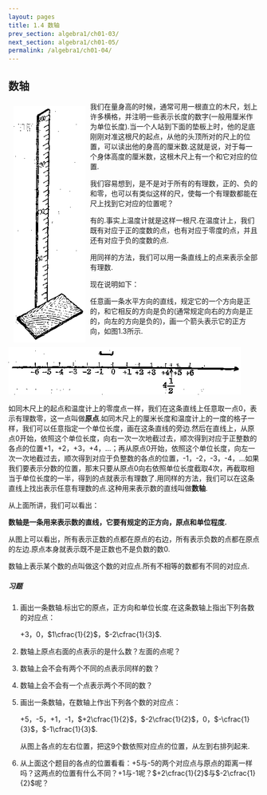 ```yaml
---
layout: pages
title: 1.4 数轴
prev_section: algebra1/ch01-03/
next_section: algebra1/ch01-05/
permalink: /algebra1/ch01-04/
---
```


数轴
----

<img src="../images/017-1.png" style="float:left;" hspace="10" vspace="10" >

我们在量身高的时候，通常可用一根直立的木尺，划上许多横格，并注明一些表示长度的数字(一般用厘米作为单位长度).当一个人站到下面的垫板上时，他的足底刚刚对准这根尺的起点，从他的头顶所对的尺上的位置，可以读出他的身高的厘米数.这就是说，对于每一个身体高度的厘米数，这根木尺上有一个和它对应的位置.

我们容易想到，是不是对于所有的有理数，正的、负的和零，也可以有类似这样的尺，使每一个有理数都能在尺上找到它对应的位置呢？

有的.事实上温度计就是这样一根尺.在温度计上，我们既有对应于正的度数的点，也有对应于零度的点，并且还有对应于负的度数的点.

用同祥的方法，我们可以用一条直线上的点来表示全部有理数.

现在说明如下：

任意画一条水平方向的直线，规定它的一个方向是正的，和它相反的方向是负的(通常规定向右的方向是正的，向左的方向是负的)，画一个箭头表示它的正方向，如图1.3所示.

![图：1.3](../images/017-2.png)

如同木尺上的起点和温度计上的零度点一样，我们在这条直线上任意取一点0，表示有理数零，这一点叫做**原点**.如同木尺上的厘米长度和温度计上的一度的格子一样，我们可以任意指定一个单位长度，画在这条直线的旁边.然后在直线上，从原点0开始，依照这个单位长度，向右一次一次地截过去，顺次得到对应于正整数的各点的位置+1，+2，+3，+4，$\ldots$；再从原点0开始，依照这个单位长度，向左一次一次地截过去，顺次得到对应于负整数的各点的位置，-1，-2，-3，-4，$\ldots$如果我们要表示分数的位置，那末只要从原点0向右依照单位长度截取4次，再截取相当于单位长度的一半，得到的点就表示有理数了.用同样的方法，我们可以在这条直线上找出表示任意有理数的点.这种用来表示数的直线叫做**数轴**.

从上面所讲，我们可以看出：

**数轴是一条用来表示数的直线，它要有规定的正方向，原点和单位程度.**

从图上可以看出，所有表示正数的点都在原点的右边，所有表示负数的点都在原点的左边.原点本身就表示既不是正数也不是负数的数0.

数轴上表示某个数的点叫做这个数的对应点.所有不相等的数都有不同的对应点.

<div class="note">
<h5>习题</h5>
</div>

1.  画出一条数轴.标出它的原点，正方向和单位长度.在这条数轴上指出下列各数的对应点：
    
    +3，0，$1\cfrac{1}{2}$，$-2\cfrac{1}{3}$.

2.  数轴上原点右面的点表示的是什么数？左面的点呢？

3.  数轴上会不会有两个不同的点表示同样的数？

4.  数轴上会不会有一个点表示两个不同的数？

5.  画出一条数轴，在数轴上作出下列各个数的对应点：
    
    +5，-5，+1，-1，$+2\cfrac{1}{2}$，$-2\cfrac{1}{2}$，0，$-\cfrac{1}{3}$，$-1\cfrac{1}{3}$.
    
    从图上各点的左右位置，把这9个数依照对应点的位置，从左到右排列起来.

6.  从上面这个题目的各点的位置看看：+5与-5的两个对应点与原点的距离一样吗？这两点的位置有什么不同？+1与-1呢？$+2\cfrac{1}{2}$与$-2\cfrac{1}{2}$呢？



